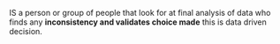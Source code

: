 IS a person or group of people that look for at final analysis of data who finds any **inconsistency and validates choice made** this is data driven decision.